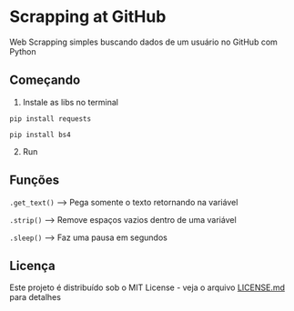 # Scrapping at GitHub 
Web Scrapping simples buscando dados de um usuário no GitHub com Python 

##  Começando
1. Instale as libs no terminal

```pip install requests```

```pip install bs4```

2. Run
## Funções
```.get_text()``` --> Pega somente o texto retornando na variável

```.strip()``` --> Remove espaços vazios dentro de uma variável

```.sleep()``` --> Faz uma pausa em segundos 

## Licença 

Este projeto é distribuído sob o MIT License - veja o arquivo [LICENSE.md](LICENSE.md) para detalhes
